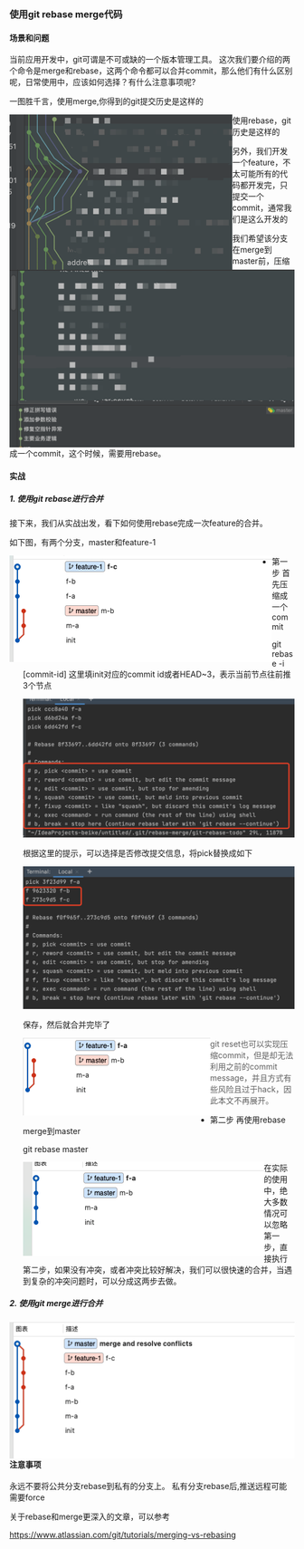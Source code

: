 ### 使用git rebase merge代码

#### 场景和问题

当前应用开发中，git可谓是不可或缺的一个版本管理工具。
这次我们要介绍的两个命令是merge和rebase，这两个命令都可以合并commit，那么他们有什么区别呢，日常使用中，应该如何选择？有什么注意事项呢?

一图胜千言，使用merge,你得到的git提交历史是这样的

<img src="images/image-20210902162513737.png" align="left" style="zoom:50%;" />

使用rebase，git历史是这样的

<img src="images/image-20210902162632656.png" align="left" style="zoom:50%;" />

另外，我们开发一个feature，不太可能所有的代码都开发完，只提交一个commit，通常我们是这么开发的

<img src="images/image-20210902163653913.png" style="zoom:50%;" align="left"/>

我们希望该分支在merge到master前，压缩成一个commit，这个时候，需要用rebase。

#### 实战

##### 1. 使用git rebase进行合并

接下来，我们从实战出发，看下如何使用rebase完成一次feature的合并。

如下图，有两个分支，master和feature-1

<img src="images/image-20210902165739577.png" align="left"/>

* 第一步   首先压缩成一个commit

  git rebase  -i [commit-id] 这里填init对应的commit id或者HEAD~3，表示当前节点往前推3个节点

  ![image-20210902173539949](images/image-20210902173539949.png)

  根据这里的提示，可以选择是否修改提交信息，将pick替换成如下

  ![image-20210902174514933](images/image-20210902174514933.png)

  保存，然后就合并完毕了

  <img src="images/image-20210902174650587.png"  align="left"/>

  > git reset也可以实现压缩commit，但是却无法利用之前的commit message，并且方式有些风险且过于hack，因此本文不再展开。

* 第二步  再使用rebase merge到master

  git rebase master

  <img src="images/image-20210902174949529.png" align="left"/>

  在实际的使用中，绝大多数情况可以忽略第一步，直接执行第二步，如果没有冲突，或者冲突比较好解决，我们可以很快速的合并，当遇到复杂的冲突问题时，可以分成这两步去做。

##### 2. 使用git merge进行合并

<img src="images/image-20210902180435125.png" align="left" />

#### 注意事项
永远不要将公共分支rebase到私有的分支上。
私有分支rebase后,推送远程可能需要force



关于rebase和merge更深入的文章，可以参考

https://www.atlassian.com/git/tutorials/merging-vs-rebasing

